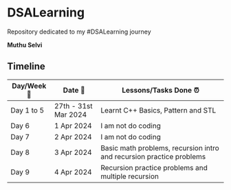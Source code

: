 # DSALearning

Repository dedicated to my #DSALearning journey

**Muthu Selvi**

## Timeline

| Day/Week :pushpin: | Date :calendar: | Lessons/Tasks Done :alarm_clock: |
|------|-----------------|--------------------|
| Day 1 to 5 | 27th - 31st Mar 2024 | Learnt C++ Basics, Pattern and STL |
| Day 6 | 1 Apr 2024 | I am not do coding |
| Day 7 | 2 Apr 2024 | I am not do coding |
| Day 8 | 3 Apr 2024 | Basic math problems, recursion intro and recursion practice problems |
| Day 9 | 4 Apr 2024 | Recursion practice problems and multiple recursion |
